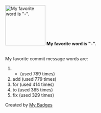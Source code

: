<img src="https://github.com/my-badges/my-badges/blob/master/src/all-badges/favorite-word/favorite-word.png?raw=true" alt="My favorite word is &quot;-&quot;." title="My favorite word is &quot;-&quot;." width="128">
<strong>My favorite word is &quot;-&quot;.</strong>
<br><br>

My favorite commit message words are:

1. - (used 789 times)
2. add (used 779 times)
3. for (used 414 times)
4. to (used 385 times)
5. fix (used 329 times)


Created by <a href="https://github.com/my-badges/my-badges">My Badges</a>